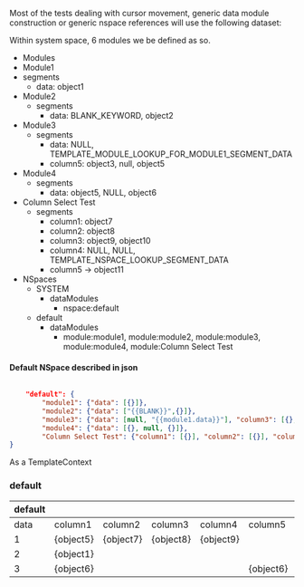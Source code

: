 Most of the tests dealing with cursor movement, generic data module construction or generic nspace references will use the following dataset:

Within system space, 6 modules we be defined as so.

* Modules
 * Module1
  * segments
    * data: object1
* Module2
  * segments
    * data: BLANK_KEYWORD, object2    
* Module3
  * segments
    * data: NULL, TEMPLATE_MODULE_LOOKUP_FOR_MODULE1_SEGMENT_DATA
    * column5: object3, null, object5
* Module4
  * segments
    * data: object5, NULL, object6    
* Column Select Test
  * segments
    * column1: object7
    * column2: object8
    * column3: object9, object10
    * column4: NULL, NULL, TEMPLATE_NSPACE_LOOKUP_SEGMENT_DATA
    * column5 -> object11
* NSpaces
  * SYSTEM
    * dataModules 
      * nspace:default
  * default
    * dataModules
      * module:module1, module:module2, module:module3, module:module4, module:Column Select Test


#### Default NSpace described in json

``` json

    "default": {
        "module1": {"data": [{}]},
        "module2": {"data": ["{{BLANK}}",{}]},
        "module3": {"data": [null, "{{module1.data}}"], "column3": [{}, {}, "{{BLANK}}"], "column5": ["{}", null, "{}"]},
        "module4": {"data": [{}, null, {}]},   
        "Column Select Test": {"column1": [{}], "column2": [{}], "column3": [{}, {}], "column4":[null, null, "{{data}}"], "column5": [{}]}
}

```

As a TemplateContext

### default


default| | | | | | |
---|---|---|---|---|---|---
 |data|column1|column2|column3|column4|column5
1|{object5}|{object7}|{object8}|{object9}| |{object11}
2|{object1}|
3|{object6}| | | |{object6}|{object4}
